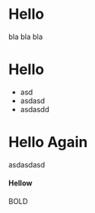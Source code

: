 # Hello 
bla bla bla

# Hello

- asd
- asdasd
- asdasdd

# Hello Again
asdasdasd


#### Hellow

BOLD

